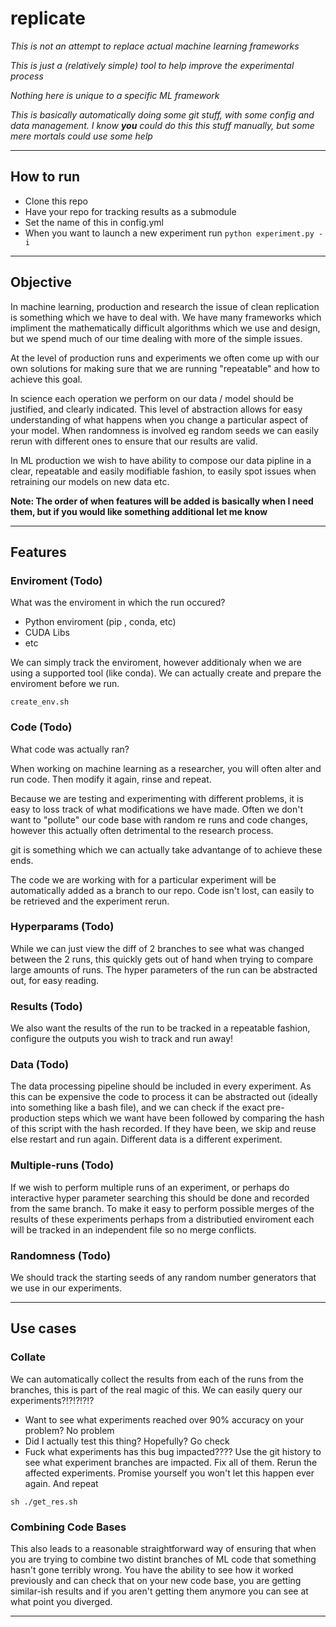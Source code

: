 # replicate

*This is not an attempt to replace actual machine learning frameworks*

*This is just a (relatively simple) tool to help improve the experimental process*

*Nothing here is unique to a specific ML framework*

*This is basically automatically doing some git stuff, with some config and data management. I know __you__ could do this this stuff manually, but some mere mortals could use some help*

---

## How to run

- Clone this repo
- Have your repo for tracking results as a submodule
- Set the name of this in config.yml
- When you want to launch a new experiment run ```python experiment.py -i```


--- 

## Objective
In machine learning, production and research the issue of clean replication is something which we have to deal with. We have many frameworks which impliment the mathematically difficult algorithms which we use and design, but we spend much of our time dealing with more of the simple issues.

At the level of production runs and experiments we often come up with our own solutions for making sure that we are running "repeatable" and how to achieve this goal.

In science each operation we perform on our data / model should be justified, and clearly indicated. This level of abstraction allows for easy understanding of what happens when you change a particular aspect of your model. When randomness is involved eg random seeds we can easily rerun with different ones to ensure that our results are valid.

In ML production we wish to have ability to compose our data pipline in a clear, repeatable and easily modifiable fashion, to easily spot issues when retraining our models on new data etc.

**Note: The order of when features will be added is basically when I need them, but if you would like something additional let me know**

--- 

## Features




### Enviroment (Todo)

What was the enviroment in which the run occured?

- Python enviroment (pip , conda, etc)
- CUDA Libs
- etc


We can simply track the enviroment, however additionaly when we are using a supported tool (like conda). We can actually create and prepare the enviroment before we run.


```
create_env.sh
```


### Code (Todo)

What code was actually ran?

When working on machine learning as a researcher, you will often alter and run code. Then modify it again, rinse and repeat.

Because we are testing and experimenting with different problems, it is easy to loss track of what modifications we have made. Often we don't want to "pollute" our code base with random re runs and code changes, however this actually often detrimental to the research process.

git is something which we can actually take advantange of to achieve these ends.

The code we are working with for a particular experiment will be automatically added as a branch to our repo. Code isn't lost, can easily to be retrieved and the experiment rerun.


### Hyperparams (Todo)

While we can just view the diff of 2 branches to see what was changed between the 2 runs, this quickly gets out of hand when trying to compare large amounts of runs. The hyper parameters of the run can be abstracted out, for easy reading.

### Results (Todo)

We also want the results of the run to be tracked in a repeatable fashion, configure the outputs you wish to track and run away!

### Data (Todo)

The data processing pipeline should be included in every experiment. As this can be expensive the code to process it can be abstracted out (ideally into something like a bash file), and we can check if the exact pre-production steps which we want have been followed by comparing the hash of this script with the hash recorded. If they have been, we skip and reuse else restart and run again. Different data is a different experiment.

### Multiple-runs (Todo)

If we wish to perform multiple runs of an experiment, or perhaps do interactive hyper parameter searching this should be done and recorded from the same branch. To make it easy to perform possible merges of the results of these experiments perhaps from a distributied enviroment each will be tracked in an independent file so no merge conflicts.

### Randomness (Todo)

We should track the starting seeds of any random number generators that we use in our experiments.

---

## Use cases

### Collate

We can automatically collect the results from each of the runs from the branches, this is part of the real magic of this. We can easily query our experiments?!?!?!?!? 

- Want to see what experiments reached over 90% accuracy on your problem? No problem
- Did I actually test this thing? Hopefully? Go check
- Fuck what experiments has this bug impacted???? Use the git history to see what experiment branches are impacted. Fix all of them. Rerun the affected experiments. Promise yourself you won't let this happen ever again. And repeat

```
sh ./get_res.sh
```

### Combining Code Bases

This also leads to a reasonable straightforward way of ensuring that when you are trying to combine two distint branches of ML code that something hasn't gone terribly wrong. You have the ability to see how it worked previously and can check that on your new code base, you are getting similar-ish results and if you aren't getting them anymore you can see at what point you diverged.


--- 

